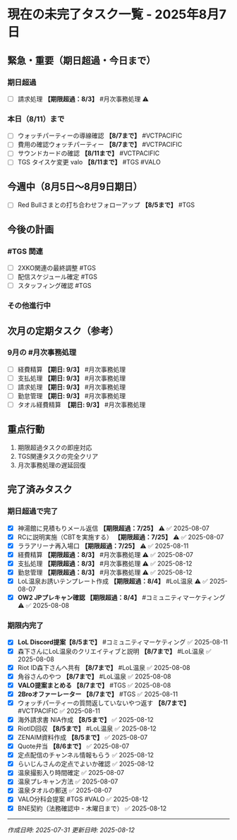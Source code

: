 # 現在の未完了タスク一覧 - 2025年8月7日

## 緊急・重要（期日超過・今日まで）
### 期日超過
- [ ] 請求処理 **【期限超過：8/3】** #月次事務処理 ⚠️

### 本日（8/11）まで
- [ ] ウォッチパーティーの導線確認 **【8/7まで】** #VCTPACIFIC
- [ ] 費用の確認ウォッチパーティー **【8/7まで】** #VCTPACIFIC
- [ ] サウンドカードの確認 **【8/11まで】** #VCTPACIFIC
- [ ] TGS タイスケ変更 valo **【8/11まで】** #TGS #VALO

## 今週中（8月5日〜8月9日期日）
- [ ] Red Bullさまとの打ち合わせフォローアップ **【8/5まで】** #TGS

## 今後の計画
### #TGS 関連
- [ ] 2XKO関連の最終調整 #TGS
- [ ] 配信スケジュール確定 #TGS
- [ ] スタッフィング確認 #TGS

### その他進行中

## 次月の定期タスク（参考）
### 9月の #月次事務処理
- [ ] 経費精算 **【期日: 9/3】** #月次事務処理
- [ ] 支払処理 **【期日: 9/3】** #月次事務処理
- [ ] 請求処理 **【期日: 9/3】** #月次事務処理
- [ ] 勤怠管理 **【期日: 9/3】** #月次事務処理
- [ ] タオル経費精算　**【期日: 9/3】** #月次事務処理

## 重点行動
1. 期限超過タスクの即座対応
2. TGS関連タスクの完全クリア
3. 月次事務処理の遅延回復

## 完了済みタスク
### 期日超過で完了
- [x] 神湯館に見積もりメール返信 **【期限超過：7/25】** ⚠️ ✅ 2025-08-07
- [x] RCに説明実施（CBTを実施する） **【期限超過：7/25】** ⚠️ ✅ 2025-08-07
- [x] ララアリーナ再入場口 **【期限超過：7/25】** ⚠️ ✅ 2025-08-11
- [x] 経費精算 **【期限超過：8/3】** #月次事務処理 ⚠️ ✅ 2025-08-07
- [x] 支払処理 **【期限超過：8/3】** #月次事務処理 ⚠️ ✅ 2025-08-12
- [x] 勤怠管理 **【期限超過：8/3】** #月次事務処理 ⚠️ ✅ 2025-08-12
- [x] LoL温泉お誘いテンプレート作成 **【期限超過：8/4】** #LoL温泉 ⚠️ ✅ 2025-08-07
- [x] **OW2 JPプレキャン確認 【期限超過：8/4】** #コミュニティマーケティング ⚠️ ✅ 2025-08-08

### 期限内完了
- [x] **LoL Discord提案【8/5まで】** #コミュニティマーケティング ✅ 2025-08-11
- [x] 森下さんにLoL温泉のクリエイティブと説明 **【8/7まで】** #LoL温泉 ✅ 2025-08-08
- [x] Riot ID森下さんへ共有 **【8/7まで】** #LoL温泉 ✅ 2025-08-08
- [x] 角谷さんのやつ **【8/7まで】** #LoL温泉 ✅ 2025-08-08
- [x] **VALO提案まとめる 【8/7まで】** #TGS ✅ 2025-08-08
- [x] **2Broオファーレーター 【8/7まで】** #TGS ✅ 2025-08-11
- [x] ウォッチパーティーの質問返していないやつ返す **【8/7まで】** #VCTPACIFIC ✅ 2025-08-11
- [x] 海外請求書 NIA作成 **【8/5まで】** ✅ 2025-08-12
- [x] RiotID回収 **【8/5まで】** #LoL温泉 ✅ 2025-08-12
- [x] ZENAIM資料作成 **【8/5まで】** ✅ 2025-08-07
- [x] Quote弁当 **【8/6まで】** ✅ 2025-08-07
- [x] 定点配信のチャンネル情報もらう ✅ 2025-08-12
- [x] らいじんさんの定点でよいか確認 ✅ 2025-08-12
- [x] 温泉撮影入り時間確定 ✅ 2025-08-07
- [x] 温泉プレキャン方法 ✅ 2025-08-07
- [x] 温泉タオルの郵送 ✅ 2025-08-07
- [x] VALO分科会提案 #TGS #VALO ✅ 2025-08-12
- [x] BNE契約（法務確認中 - 木曜日まで） ✅ 2025-08-12

---
*作成日時: 2025-07-31*
*更新日時: 2025-08-12*